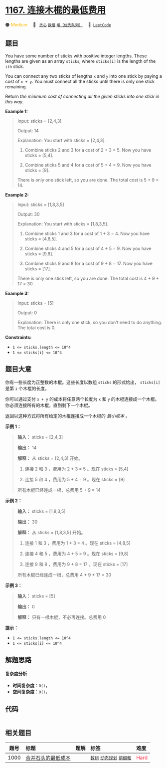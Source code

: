# [1167. 连接木棍的最低费用](https://leetcode.com/problems/minimum-cost-to-connect-sticks)

🟠 <font color=#ffb800>Medium</font>&emsp; 🔖&ensp; [`贪心`](/tag/greedy.md) [`数组`](/tag/array.md) [`堆（优先队列）`](/tag/heap-priority-queue.md)&emsp; 🔗&ensp;[`LeetCode`](https://leetcode.com/problems/minimum-cost-to-connect-sticks)

## 题目

You have some number of sticks with positive integer lengths. These lengths
are given as an array `sticks`, where `sticks[i]` is the length of the `ith`
stick.

You can connect any two sticks of lengths `x` and `y` into one stick by paying
a cost of `x + y`. You must connect all the sticks until there is only one
stick remaining.

Return _the minimum cost of connecting all the given sticks into one stick in
this way_.



**Example 1:**

> Input: sticks = [2,4,3]
> 
> Output: 14
> 
> Explanation:  You start with sticks = [2,4,3].
> 
> 1. Combine sticks 2 and 3 for a cost of 2 + 3 = 5. Now you have sticks = [5,4].
> 
> 2. Combine sticks 5 and 4 for a cost of 5 + 4 = 9. Now you have sticks = [9].
> 
> There is only one stick left, so you are done. The total cost is 5 + 9 = 14.

**Example 2:**

> Input: sticks = [1,8,3,5]
> 
> Output: 30
> 
> Explanation: You start with sticks = [1,8,3,5].
> 
> 1. Combine sticks 1 and 3 for a cost of 1 + 3 = 4. Now you have sticks = [4,8,5].
> 
> 2. Combine sticks 4 and 5 for a cost of 4 + 5 = 9. Now you have sticks = [9,8].
> 
> 3. Combine sticks 9 and 8 for a cost of 9 + 8 = 17. Now you have sticks = [17].
> 
> There is only one stick left, so you are done. The total cost is 4 + 9 + 17 = 30.

**Example 3:**

> Input: sticks = [5]
> 
> Output: 0
> 
> Explanation: There is only one stick, so you don't need to do anything. The total cost is 0.

**Constraints:**

  * `1 <= sticks.length <= 10^4`
  * `1 <= sticks[i] <= 10^4`


## 题目大意

你有一些长度为正整数的木棍。这些长度以数组 `sticks` 的形式给出， `sticks[i]` 是第 `i` 个木棍的长度。

你可以通过支付 `x + y` 的成本将任意两个长度为 `x` 和 `y` 的木棍连接成一个木棍。你必须连接所有的木棍，直到剩下一个木棍。

返回以这种方式将所有给定的木棍连接成一个木棍的 _最小成本_ 。



**示例 1：**

> 
> 
> 
> 
> 
> **输入：** sticks = [2,4,3]
> 
> **输出：** 14
> 
> **解释：** 从 sticks = [2,4,3] 开始。
> 
> 1. 连接 2 和 3 ，费用为 2 + 3 = 5 。现在 sticks = [5,4]
> 
> 2. 连接 5 和 4 ，费用为 5 + 4 = 9 。现在 sticks = [9]
> 
> 所有木棍已经连成一根，总费用 5 + 9 = 14
> 
> 

**示例 2：**

> 
> 
> 
> 
> 
> **输入：** sticks = [1,8,3,5]
> 
> **输出：** 30
> 
> **解释：** 从 sticks = [1,8,3,5] 开始。
> 
> 1. 连接 1 和 3 ，费用为 1 + 3 = 4 。现在 sticks = [4,8,5]
> 
> 2. 连接 4 和 5 ，费用为 4 + 5 = 9 。现在 sticks = [9,8]
> 
> 3. 连接 9 和 8 ，费用为 9 + 8 = 17 。现在 sticks = [17]
> 
> 所有木棍已经连成一根，总费用 4 + 9 + 17 = 30
> 
> 

**示例 3：**

> 
> 
> 
> 
> 
> **输入：** sticks = [5]
> 
> **输出：** 0
> 
> **解释：** 只有一根木棍，不必再连接。总费用 0
> 
> 



**提示：**

  * `1 <= sticks.length <= 10^4`
  * `1 <= sticks[i] <= 10^4`


## 解题思路

#### 复杂度分析

- **时间复杂度**：`O()`，
- **空间复杂度**：`O()`，

## 代码

```javascript

```

## 相关题目

<!-- prettier-ignore -->
| 题号 | 标题 | 题解 | 标签 | 难度 |
| :------: | :------ | :------: | :------ | :------ |
| 1000 | [合并石头的最低成本](https://leetcode.com/problems/minimum-cost-to-merge-stones) |  |  [`数组`](/tag/array.md) [`动态规划`](/tag/dynamic-programming.md) [`前缀和`](/tag/prefix-sum.md) | <font color=#ff334b>Hard</font> |